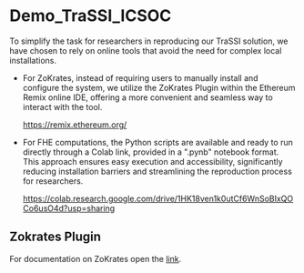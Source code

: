# Demo_TraSSI_ICSOC

To simplify the task for researchers in reproducing our TraSSI solution, we have chosen to rely on online tools that avoid the need for complex local installations.

- For ZoKrates, instead of requiring users to manually install and configure the system, we utilize the ZoKrates Plugin within the Ethereum Remix online IDE, offering a more convenient and seamless way to interact with the tool.
  
  https://remix.ethereum.org/
  
- For FHE computations, the Python scripts are available and ready to run directly through a Colab link, provided in a ".pynb" notebook format. This approach ensures easy execution and accessibility, significantly reducing installation barriers and streamlining the reproduction process for researchers.
  
  https://colab.research.google.com/drive/1HK18ven1k0utCf6WnSoBIxQOCo6usO4d?usp=sharing


## Zokrates Plugin




  For documentation on ZoKrates open the [link](https://zokrates.github.io/gettingstarted.html).
